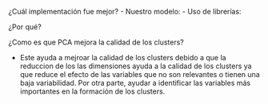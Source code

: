 ¿Cuál implementación fue mejor? 
    - Nuestro modelo:
    - Uso de librerías:

¿Por qué?


¿Como es que PCA mejora la calidad de los clusters?
* Este ayuda a mejroar la calidad de los clusters debido a que la reduccion de los las dimensiones ayuda a la calidad de los  clusters ya que reduce el efecto de las variables que no son relevantes o tienen una baja variabilidad. Por otra parte, ayudar a identificar las variables más importantes en la formación de los clusters. 
    
